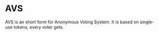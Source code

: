 # AVS
AVS is an short form for Anonymous Voting System. It is based on single-use tokens, every voter gets.
